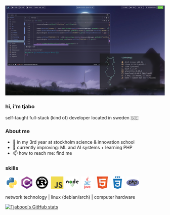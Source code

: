 ![alt text](https://github.com/Tjabooo/Tjabooo/blob/main/rice.png?raw=true)

### hi, i'm tjabo
self-taught full-stack (kind of) developer located in sweden 🇸🇪

### About me
- 📖 in my 3rd year at stockholm science & innovation school
- 🌱 currently improving: ML and AI systems + learning PHP
- 📫 how to reach me: find me

### skills
<div>
  <img src="https://github.com/devicons/devicon/blob/master/icons/python/python-original.svg" title="Firebase" alt="Firebase" width="40" height="40"/>&nbsp;
  <img src="https://github.com/devicons/devicon/blob/master/icons/csharp/csharp-original.svg" title="MySQL"  alt="MySQL" width="40" height="40"/>&nbsp;
  <img src="https://github.com/devicons/devicon/blob/master/icons/rust/rust-original.svg" title="Gatsby"  alt="Gatsby" width="40" height="40"/>&nbsp;
  <img src="https://github.com/devicons/devicon/blob/master/icons/javascript/javascript-original.svg" title="JavaScript" alt="JavaScript" width="40" height="40"/>&nbsp;
  <img src="https://github.com/devicons/devicon/blob/master/icons/nodejs/nodejs-original-wordmark.svg" title="NodeJS" alt="NodeJS" width="40" height="40"/>&nbsp;
  <img src="https://github.com/devicons/devicon/blob/master/icons/java/java-original-wordmark.svg" title="Java" alt="Java" width="40" height="40"/>&nbsp;
  <img src="https://github.com/devicons/devicon/blob/master/icons/html5/html5-original.svg" title="HTML5" alt="HTML" width="40" height="40"/>&nbsp;
  <img src="https://github.com/devicons/devicon/blob/master/icons/css3/css3-plain-wordmark.svg"  title="CSS3" alt="CSS" width="40" height="40"/>&nbsp;
  <img src="https://github.com/devicons/devicon/blob/master/icons/php/php-original.svg" title="PHP" alt="PHP" width="40" height="40"/>&nbsp;
</div>

network technology | linux (debian/arch) | computer hardware


[![Tjabooo's GitHub stats](https://github-readme-stats.vercel.app/api?username=Tjabooo&show_icons=true&theme=radical)](https://github.com/anuraghazra/github-readme-stats)
